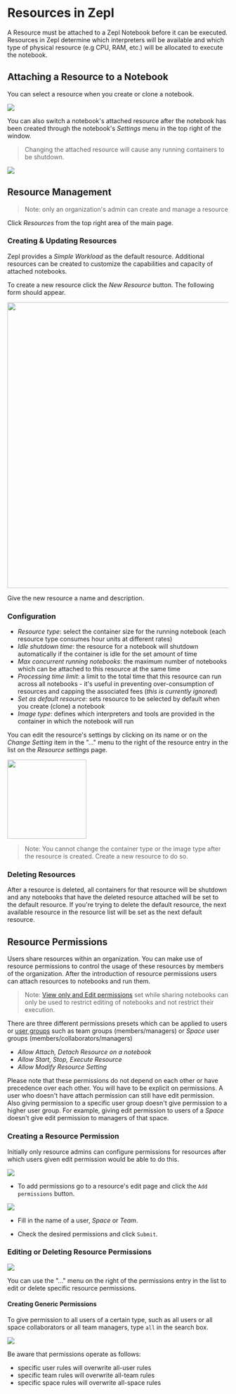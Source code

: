 # Resources in Zepl

A Resource must be attached to a Zepl Notebook before it can be executed.
Resources in Zepl determine which interpreters will be available and which type of physical resource (e.g CPU, RAM, etc.) will be allocated to execute the notebook.

## Attaching a Resource to a Notebook

You can select a resource when you create or clone a notebook. 

<img src="../../img/create_new_notebook.png" class="image-box big-img" />

You can also switch a notebook's attached resource after the notebook has been created through the notebook's *Settings* menu in the top right of the window.

>Changing the attached resource will cause any running containers to be shutdown.

<img src="../../img/notebook_settings.png" class="image-box big-img" />

## Resource Management

>Note: only an organization's admin can create and manage a resource  

Click *Resources* from the top right area of the main page.

### Creating & Updating Resources

Zepl provides a *Simple Workload* as the default resource. Additional resources can be created to customize the capabilities and capacity of attached notebooks.

To create a new resource click the *New Resource* button. The following form should appear.

<img src="../../img/new_resource.png" width="650px" class="image-box big-img" />

Give the new resource a name and description.

### Configuration

  - *Resource type*: select the container size for the running notebook (each resource type consumes hour units at different rates)
  - *Idle shutdown time*: the resource for a notebook will shutdown automatically if the container is idle for the set amount of time
  - *Max concurrent running notebooks*: the maximum number of notebooks which can be attached to this resource at the same time
  - *Processing time limit*: a limit to the total time that this resource can run across all notebooks - it's useful in preventing over-consumption of resources and capping the associated fees (*this is currently ignored*)
  - *Set as default resource*: sets resource to be selected by default when you create (clone) a notebook
  - *Image type*: defines which interpreters and tools are provided in the container in which the notebook will run

You can edit the resource's settings by clicking on its name or on the *Change Setting* item in the "..." menu to the right of the resource entry in the list on the *Resource settings* page.

<img src="../../img/resource_menu.png" width="180px" class="image-box small-img" />

> Note: You cannot change the container type or the image type after the resource is created. Create a new resource to do so.

### Deleting Resources

After a resource is deleted, all containers for that resource will be shutdown and any notebooks that have the deleted resource attached will be set to the default resource. If you're trying to delete the default resource, the next available resource in the resource list will be set as the next default resource.

## Resource Permissions

Users share resources within an organization. You can make use of resource permissions to control the usage of these resources by members of the organization.
After the introduction of resource permissions users can attach resources
to notebooks and run them.

>Note: [View only and Edit permissions](/guide/sharing_notebooks/#more-about-sharing-options) set while sharing
notebooks can only be used to restrict editing of notebooks and not
restrict their execution.

There are three different permissions presets which can be applied to users
or [user groups](/faq/#what-are-the-different-roles-available-in-Zepl-what-rights-do-each-have) such as team groups (members/managers) or *Space* user groups
 (members/collaborators/managers)

* *Allow Attach, Detach Resource on a notebook*
* *Allow Start, Stop, Execute Resource*
* *Allow Modify Resource Setting*

Please note that these permissions do not depend on each other or have
precedence over each other. You will have to be explicit on permissions.
A user who doesn't have attach permission can still have edit permission.
Also giving permission to a specific user group doesn't give permission
to a higher user group. For example, giving edit permission to users of a *Space* 
doesn't give edit permission to managers of that space.

### Creating a Resource Permission

Initially only resource admins can configure permissions for resources after which users given edit permission would be able to do this.

<img src="../../img/resource-add-permission-button.png" class="image-box middle-img" />

* To add permissions go to a resource's edit page and click the
`Add permissions` button.

<img src="../../img/resource-permission-popup.png" class="image-box middle-img" />

* Fill in the name of a user, *Space* or *Team*.

* Check the desired permissions and click `Submit`.

### Editing or Deleting Resource Permissions

<img src="../../img/resource-permission-context-menu.png" class="image-box middle-img" />

You can use the "..." menu on the right of the permissions entry in the list to edit or delete specific resource permissions.

#### Creating Generic Permissions

To give permission to all users of a certain type, such as
all users or all space collaborators or all team managers, type `all`
in the search box.

<img src="../../img/resource-permission-all.png"
  class="image-box middle-img" />

Be aware that permissions operate as follows:
* specific user rules will overwrite all-user rules
* specific team rules will overwrite all-team rules
* specific space rules will overwrite all-space rules
